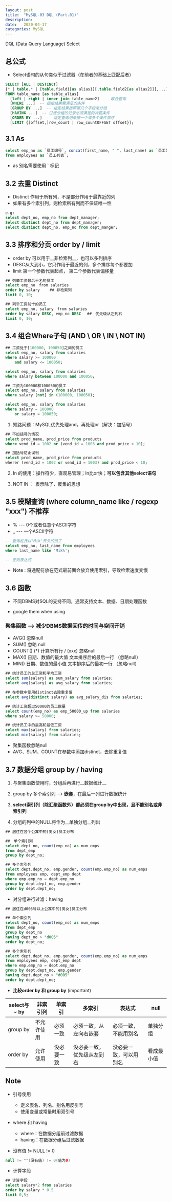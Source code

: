 ```yaml
---
layout: post
title:  "MySQL-03 DQL (Part.01)"
description: 
date:   2020-04-17
categories: MySQL
---
```

DQL (Data Query Language) Select

## 总公式

- Select语句的从句类似于过滤器（在前者的基础上匹配后者）

```sql
SELECT [ALL | DISTINCT]
{* | table.* | [table.field1[as alias1][,table.field2[as alias2]][,...]]}
FROM table_name [as table_alias]
  [left | right | inner join table_name2]  -- 联合查询
  [WHERE ...]  -- 指定结果需满足的条件
  [GROUP BY ...]  -- 指定结果按照哪几个字段来分组
  [HAVING ...]  -- 过滤分组的记录必须满足的次要条件
  [ORDER BY ...]  -- 指定查询记录按一个或多个条件排序
  [LIMIT {[offset,]row_count | row_countOFFSET offset}];
```

## 3.1 As

```sql
select emp_no as `员工编号`, concat(first_name, " ", last_name) as `员工姓名`
from employees as `员工列表`;
```

- as 别名需要使用 ` 标记

## 3.2 去重 Distinct

- Distinct 作用于所有列，不是部分作用于最靠近的列
- 如果有多个索引列，则检索所有列而不保证唯一性

```sql
e.g:
select dept_no, emp_no from dept_manager;
Select distinct dept_no from dept_manager;
select distinct dept_no, emp_no from dept_manger;
```

## 3.3 排序和分页 order by / limit

- order by 可以用于__非检索列__，也可以多列排序
- DESC从大到小，它只作用于最近的列，多个排序每个都要加
- limit 第一个参数代表起点， 第二个参数代表偏移量

```sql
## 列举工资最后十名的员工
select emp_no　from salaries
order by salary　　 ## 非检索列
limit 0, 10;

## 列举工资前十的员工
select emp_no, salary　from salaries
order by salary DESC, emp_no DESC 　##　优先级从左到右
limit 0, 10;
```

## 3.4 组合Where子句  (AND \ OR \ IN \ NOT IN)

```sql
## 工资处于[100000, 100050]之间的员工
select emp_no, salary from salaries
where salary >= 100000
	and salary <= 100050;

select emp_no, salary from salaries
where salary between 100000 and 100050;

## 工资为100000和100050的员工
select emp_no, salary from salaries
where salary [not] in (100000, 100050);

select emp_no, salary from salaries
where salary = 100000
	or salary = 100050;
```

1. 短路问题：MySQL优先处理and，再处理or（解决：加括号）

```sql
## 不加括号的情况
select prod_name, prod_price from products
where vend_id = 1002 or (vend_id = 1003 and prod_price < 10);

## 加括号防止误判
select prod_name, prod_price from products
wherer (vend_id = 1002 or vend_id = 1003) and prod_price < 10;
```

2. In 的使用：操作符少，直观易管理；In比or快；__可以包含其他select语句__

3. NOT IN ： 表示除了，反集的思想

## 3.5 模糊查询 (where column_name like / regexp "xxx") 不推荐

- % --- 0个或者任意个ASCII字符
- _ --- 一个ASCII字符

```sql
-- 查询姓氏以'Mik'开头的员工
select emp_no, last_name from employees
where last_name like 'Mik%';

-- 正则表达式
```

- Note : 将通配符放在范式最前面会放弃使用索引，导致检索速度变慢

## 3.6 函数

- 不同DBMS对SQL的支持不同，通常支持文本、数据、日期处理函数

- google them when using


### 聚集函数  -->  减少DBMS数据回传的时间与空间开销

- AVG()  忽略null
- SUM()   忽略 null
- COUNT()     (*) 计算所有行 / (xxx) 忽略null 
- MAX()  日期、数值的最大值 文本排序后的最后一行 （忽略null）
- MIN()  日期、数值的最小值 文本排序后的最初一行 （忽略null）

```sql
## 统计员工的总工资和平均工资
select sum(salary) as sum_salary from salaries;
select avg(salary) as avg_salary from salaries;

## 在参数中使用distinct去除重复值
select avg(distinct salary) as avg_salary_dis from salaries;

## 统计工资超过50000的员工数量
select count(emp_no) as emp_50000_up from salaries
where salary >= 50000;

## 统计员工中的最高和最低工资
select max(salary) from salaries;
select min(salary) from salaries;
```

- 聚集函数忽略null
- AVG、SUM、COUNT在参数中添加distinct，去除重复值

## 3.7 数据分组 group by / having

1. 与聚集函数使用时，分组后再进行__数据统计__

2. group by 多个索引列 --> __嵌套__，在最后一列进行数据统计

3. __select索引列（除汇聚函数外）都必须在group by中出现，且不能别名或非索引列__

4. 分组的列中的NULL将作为__单独分组__列出

```sql
## 居住在各个公寓中的[男女]员工分布

##　单个索引列
select dept_no, count(emp_no) as num_emps
from dept_emp
group by dept_no;

## 多个索引列
select dept.dept_no, emp.gender, count(emp.emp_no) as num_emps
from employees emp, dept_emp dept
where emp.emp_no = dept.emp_no
group by dept.dept_no, emp.gender
order by dept.dept_no;
```

- 对分组进行过滤：having

```sql
## 居住在d005号以上公寓中的[男女]员工分布

## 单个索引列
select dept_no, count(emp_no) as num_emps
from dept_emp
group by dept_no
having dept_no > "d005"
order by dept_no;

## 多个索引列
select dept.dept_no, emp.gender, count(emp.emp_no) as num_emps
from employees emp, dept_emp dept
where emp.emp_no = dept.emp_no
group by dept.dept_no, emp.gender
having dept.dept_no > "d005"
order by dept.dept_no;
```

- __比较order by 和 group by__ (important)

| select与~ by | 非索引列   | 单索引     | 多索引                     | 表达式                 | null       |
| ------------ | ---------- | ---------- | -------------------------- | ---------------------- | ---------- |
| group by     | 不允许使用 | 必须一致   | 必须一致，从左向右嵌套     | 必须一致，不能用别名   | 单独分组   |
| order by     | 允许使用​   | 没必要一致 | 没必要一致，优先级从左到右 | 没必要一致，可以用别名 | 看成最小值 |

## Note

- 引号使用
  - 定义表名、列名、别名用反引号
  - 使用变量或常量时用双引号

- where 和 having
  - where：在数据分组前过滤数据
  - having：在数据分组后过滤数据

- 没有值 != NULL != 0

```java
null != ""(没有值) != 0(值为0)
```

- 计算字段

```sql
## 计算字段
select salary*2 from salaries
order by salary * 0.5
limit 0,5;
```